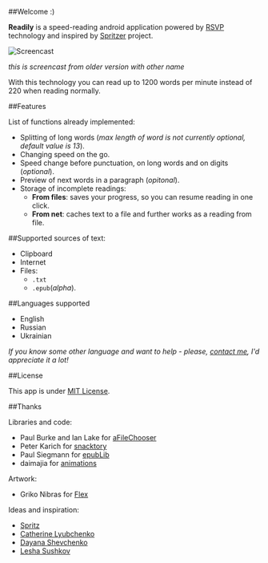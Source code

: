 ##Welcome :)

**Readily** is a speed-reading android application powered by [RSVP] technology and inspired by [Spritzer] project.

![Screencast](http://i61.tinypic.com/2la7xc1.gif)

*this is screencast from older version with other name*

With this technology you can read up to 1200 words per minute instead of 220 when reading normally. 

##Features

List of functions already implemented:

* Splitting of long words (*max length of word is not currently optional, default value is 13*).
* Changing speed on the go.
* Speed change before punctuation, on long words and on digits (*optional*).
* Preview of next words in a paragraph (*opitonal*).
* Storage of incomplete readings: 
  * **From files**: saves your progress, so you can resume reading in one click.
  * **From net**: caches text to a file and further works as a reading from file.

##Supported sources of text:

* Clipboard
* Internet
* Files: 
  * `.txt`
  * `.epub`(*alpha*).

##Languages supported

* English
* Russian
* Ukrainian

*If you know some other language and want to help - please, [contact me], I'd appreciate it a lot!*

##License

This app is under [MIT License].

##Thanks

Libraries and code:

* Paul Burke and Ian Lake for [aFileChooser](https://github.com/iPaulPro/aFileChooser)
* Peter Karich for [snacktory](https://github.com/karussell/snacktory)
* Paul Siegmann for [epubLib](http://www.siegmann.nl/epublib)
* daimajia for [animations](https://github.com/daimajia/AndroidViewAnimations)

Artwork:

* Griko Nibras for [Flex](http://grikomsn.deviantart.com/art/Flex-361665214)

Ideas and inspiration:

* [Spritz](http://www.spritzinc.com)
* [Catherine Lyubchenko](https://plus.google.com/114417077430631558278)
* [Dayana Shevchenko](https://vk.com/kruasan.sovest)
* [Lesha Sushkov](http://instagram.com/Maelemotion)

[RSVP]:http://en.wikipedia.org/wiki/Rapid_Serial_Visual_Presentation "Rapid Serial Visual Representation"
[Spritzer]:http://www.spritzinc.com
[contact me]:mailto:syniuhin@gmail.com
[MIT License]:https://raw.githubusercontent.com/infm/Readily/master/LICENSE.txt
